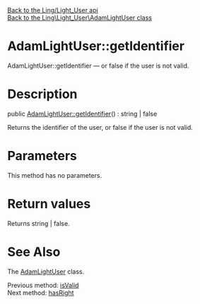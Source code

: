[Back to the Ling/Light_User api](https://github.com/lingtalfi/Light_User/blob/master/doc/api/Ling/Light_User.md)<br>
[Back to the Ling\Light_User\AdamLightUser class](https://github.com/lingtalfi/Light_User/blob/master/doc/api/Ling/Light_User/AdamLightUser.md)


AdamLightUser::getIdentifier
================



AdamLightUser::getIdentifier — or false if the user is not valid.




Description
================


public [AdamLightUser::getIdentifier](https://github.com/lingtalfi/Light_User/blob/master/doc/api/Ling/Light_User/AdamLightUser/getIdentifier.md)() : string | false




Returns the identifier of the user,
or false if the user is not valid.




Parameters
================

This method has no parameters.


Return values
================

Returns string | false.








See Also
================

The [AdamLightUser](https://github.com/lingtalfi/Light_User/blob/master/doc/api/Ling/Light_User/AdamLightUser.md) class.

Previous method: [isValid](https://github.com/lingtalfi/Light_User/blob/master/doc/api/Ling/Light_User/AdamLightUser/isValid.md)<br>Next method: [hasRight](https://github.com/lingtalfi/Light_User/blob/master/doc/api/Ling/Light_User/AdamLightUser/hasRight.md)<br>

